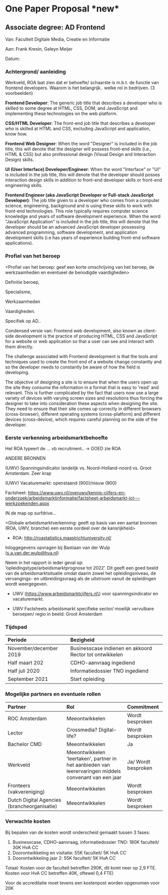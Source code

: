# One Paper Proposal \*new\*

## Associate degree: AD Frontend

Van: Faculteit Digitale Media, Creatie en Informatie  
Aan: Frank Kresin, Geleyn Meijer  
Datum: 

### Achtergrond/ aanleiding

Werkveld, ROA laat zien dat er behoefte/ schaarste is m.b.t. de functie van frontend developers. Waarom is het belangrijk.. welke rol in bedrijven. \(3 voorbeelden\)  

**Frontend Developer**: The generic job title that describes a developer who is skilled to some degree at HTML, CSS, DOM, and JavaScript and implementing these technologies on the web platform.

**CSS/HTML Developer**: The front-end job title that describes a developer who is skilled at HTML and CSS, excluding JavaScript and application, know how.

**Frontend Web Designer**: When the word "Designer" is included in the job title, this will denote that the designer will possess front-end skills \(i.e., HTML & CSS\) but also professional design \(Visual Design and Interaction Design\) skills.

**UI \(User Interface\) Developer/Engineer**: When the word "Interface" or "UI" is included in the job title, this will denote that the developer should posses interaction design skills in addition to front-end developer skills or front-end engineering skills.

**Frontend Engineer \(aka JavaScript Developer or Full-stack JavaScript Developer\)**: The job title given to a developer who comes from a computer science, engineering, background and is using these skills to work with front-end technologies. This role typically requires computer science knowledge and years of software development experience. When the word "JavaScript Application" is included in the job title, this will denote that the developer should be an advanced JavaScript developer possessing advanced programming, software development, and application development skills \(i.e has years of experience building front-end software applications\).

### Profiel van het beroep

&lt;Profiel van het beroep: geef een korte omschrijving van het beroep, de werkzaamheden en eventueel de benodigde vaardigheden&gt;

Definitie beroep,

Specialisme,

Werkzaamheden

Vaardigheden.

Specifiek op AD..

Condensed versie van: Frontend web development, also known as client-side development is the practice of producing HTML, CSS and JavaScript for a website or web application so that a user can see and interact with them directly. 

The challenge associated with Frontend development is that the tools and techniques used to create the front end of a website change constantly and so the developer needs to constantly be aware of how the field is developing.

The objective of designing a site is to ensure that when the users open up the site they consume the information in a format that is easy to 'read' and relevant. This is further complicated by the fact that users now use a large variety of devices with varying screen sizes and resolutions thus forcing the designer to take into consideration these aspects when designing the site. They need to ensure that their site comes up correctly in different browsers \(cross-browser\), different operating systems \(cross-platform\) and different devices \(cross-device\), which requires careful planning on the side of the developer.

### Eerste verkenning arbeidsmarktbehoefte

Het ROA typeert de … vb recruitment.. -&gt; GOED zie ROA

ANDERE BRONNEN 

\(UWV\) Spanningsindicator landelijk vs. Noord-Holland-noord vs. Groot Amsterdam. Zeer krap  
\(UWV\) Vacaturemarkt: openstaand \(900\)/nieuw \(900\)

Factsheet: https://www.uwv.nl/overuwv/kennis-cijfers-en-onderzoek/arbeidsmarktinformatie/factsheet-arbeidsmarkt-ict---werkzoekenden.aspx

IN de map op surfdrive…

&lt;Globale arbeidsmarktverkenning: geeft op basis van een aantal bronnen \(ROA, UWV, branche\) een eerste oordeel over de kansrijkheid&gt;

-	ROA: http://roastatistics.maastrichtuniversity.nl/

Inloggegevens opvragen bij Bastiaan van der Wulp \(s.a.van.der.wulp@hva.nl\)

Neem in het rapport in ieder geval op: ‘opleidingstype/arbeidsmarktprognose tot 2022’. Dit geeft een goed beeld van de arbeidsmarktsituatie omdat daarin zowel het opleidingsniveau, de vervangings- en uitbreidingsvraag als de uitstroom vanuit de opleidingen wordt weergegeven.

-	UWV \(https://www.arbeidsmarktcijfers.nl\) voor spanningsindicator en vacaturemarkt.

-	UWV Factsheets arbeidsmarkt specifieke sector/ moeilijk vervulbare beroepen/ regio in beeld: Groot Amsterdam

### Tijdspad

| Periode | Bezigheid |
| :--- | :--- |
| November/december 2019 | Businesscase indienen en akkoord Rector tot ontwikkelen |
| Half maart 202 | CDHO-aanvraag ingediend |
| Half juli 2020 | Informatiedossier TNO ingediend |
| September 2021 | Start opleiding |

### Mogelijke partners en eventuele rollen

| Partner | Rol | Commitment |
| :--- | :--- | :--- |
| ROC Amsterdam | Meeontwikkelen | Wordt besproken |
| Lector | Crossmedia? Digital-life? | Wordt besproken |
| Bachelor CMD | Meeontwikkelen | Ja |
| Werkveld | Meeontwikkelen ‘leertaken’, partner in het aanbieden van leerervaringen middels convenant van een jaar | Ja/ Wordt besproken |
| Fronteers \(vakvereniging\) | Meeontwikkelen | Wordt besproken |
| Dutch Digital Agencies \(brancheorganisatie\) | Meeontwikkelen | Wordt besproken |

### Verwachte kosten

Bij bepalen van de kosten wordt onderscheid gemaakt tussen 3 fases:

1. Businesscase, CDHO-aanvraag, informatiedossier TNO: 180K faculteit/ 30K HvA CC
2. Doorontwikkeling en visitatie: 55K faculteit/ 5K HvA CC
3. Doorontwikkeling jaar 2: 55K faculteit/ 5K HvA CC

Totaal: Kosten voor de faculteit betreffen 290K, dit komt neer op 2,9 FTE. Kosten voor HvA CC betreffen 40K, oftewel 0,4 FTE\)

Voor de accreditatie moet tevens een kostenpost worden opgenomen voor 20K






